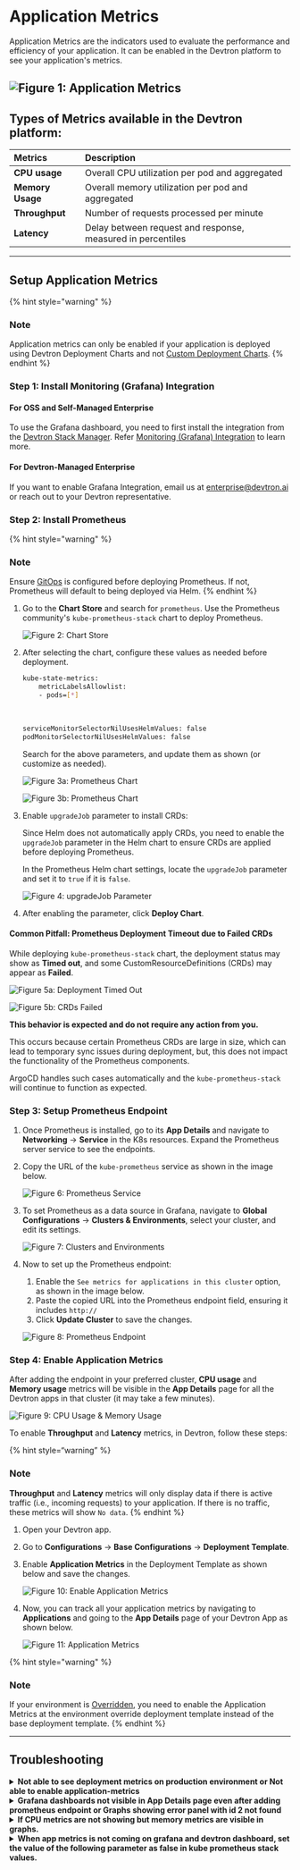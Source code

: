 # Application Metrics

Application Metrics are the indicators used to evaluate the performance and efficiency of your application. It can be enabled in the Devtron platform to see your application's metrics.

![Figure 1: Application Metrics](https://devtron-public-asset.s3.us-east-2.amazonaws.com/images/creating-application/app-metrics/app-metrics.jpg)
---

## Types of Metrics available in the Devtron platform:

| Metrics           | Description                                                 |
| :---------------- | :---------------------------------------------------------- |
| **CPU usage**    | Overall CPU utilization per pod and aggregated              |
| **Memory Usage** | Overall memory utilization per pod and aggregated           |
| **Throughput**   | Number of requests processed per minute                     |
| **Latency**      | Delay between request and response, measured in percentiles |

---

## Setup Application Metrics

{% hint style="warning" %}
### Note 
Application metrics can only be enabled if your application is deployed using Devtron Deployment Charts and not [Custom Deployment Charts](../global-configurations/deployment-charts.md).
{% endhint %}

### Step 1: Install Monitoring (Grafana) Integration

#### For OSS and Self-Managed Enterprise

 To use the Grafana dashboard, you need to first install the integration from the [Devtron Stack Manager](../integrations/README.md). Refer [Monitoring (Grafana) Integration](../integrations/grafana.md) to learn more.

#### For Devtron-Managed Enterprise

 If you want to enable Grafana Integration, email us at enterprise@devtron.ai or reach out to your Devtron representative.


### Step 2: Install Prometheus

{% hint style="warning" %}
### Note 
Ensure [GitOps](../global-configurations/gitops.md) is configured before deploying Prometheus. If not, Prometheus will default to being deployed via Helm.
{% endhint %}
   
1. Go to the **Chart Store** and search for `prometheus`. Use the Prometheus community's `kube-prometheus-stack` chart to deploy Prometheus.

    ![Figure 2: Chart Store](https://devtron-public-asset.s3.us-east-2.amazonaws.com/images/creating-application/app-metrics/app2.jpg)

2. After selecting the chart, configure these values as needed before deployment.

    ```bash
    kube-state-metrics: 
        metricLabelsAllowlist:   
        - pods=[*]
    ```

    <br />

    ```bash
    serviceMonitorSelectorNilUsesHelmValues: false
    podMonitorSelectorNilUsesHelmValues: false
    ```

    Search for the above parameters, and update them as shown (or customize as needed).

    ![Figure 3a: Prometheus Chart](https://devtron-public-asset.s3.us-east-2.amazonaws.com/images/creating-application/app-metrics/app3.jpg)

    ![Figure 3b: Prometheus Chart](https://devtron-public-asset.s3.us-east-2.amazonaws.com/images/creating-application/app-metrics/app-metrics-config.jpg)

3. Enable `upgradeJob` parameter to install CRDs:

    Since Helm does not automatically apply CRDs, you need to enable the `upgradeJob` parameter in the Helm chart to ensure CRDs are applied before deploying Prometheus.
   
    In the Prometheus Helm chart settings, locate the `upgradeJob` parameter and set it to `true` if it is `false`.
      
    ![Figure 4: upgradeJob Parameter](https://devtron-public-asset.s3.us-east-2.amazonaws.com/images/creating-application/app-metrics/app-new2.jpg)
      
4. After enabling the parameter, click **Deploy Chart**.

#### Common Pitfall: Prometheus Deployment Timeout due to Failed CRDs

While deploying `kube-prometheus-stack` chart, the deployment status may show as **Timed out**, and some CustomResourceDefinitions (CRDs) may appear as **Failed**.

 ![Figure 5a: Deployment Timed Out](https://devtron-public-asset.s3.us-east-2.amazonaws.com/images/creating-application/app-metrics/app-metrics-deployment-timed-out.jpg)

 ![Figure 5b: CRDs Failed](https://devtron-public-asset.s3.us-east-2.amazonaws.com/images/creating-application/app-metrics/app-metrics-crds-failed.jpg)

**This behavior is expected and do not require any action from you.**

This occurs because certain Prometheus CRDs are large in size, which can lead to temporary sync issues during deployment, but, this does not impact the functionality of the Prometheus components.

ArgoCD handles such cases automatically and the `kube-prometheus-stack` will continue to function as expected.

### Step 3: Setup Prometheus Endpoint
   
1. Once Prometheus is installed, go to its **App Details** and navigate to **Networking** → **Service** in the K8s resources. Expand the Prometheus server service to see the endpoints. 

2. Copy the URL of the `kube-prometheus` service as shown in the image below.

    ![Figure 6: Prometheus Service](https://devtron-public-asset.s3.us-east-2.amazonaws.com/images/creating-application/app-metrics/app4.jpg)

3. To set Prometheus as a data source in Grafana, navigate to **Global Configurations** → **Clusters & Environments**, select your cluster, and edit its settings.

    ![Figure 7: Clusters and Environments](https://devtron-public-asset.s3.us-east-2.amazonaws.com/images/creating-application/app-metrics/app5.jpg)

4. Now to set up the Prometheus endpoint:
    1. Enable the `See metrics for applications in this cluster` option, as shown in the image below.
    2. Paste the copied URL into the Prometheus endpoint field, ensuring it includes `http://`
    3. Click **Update Cluster** to save the changes.

    ![Figure 8: Prometheus Endpoint](https://devtron-public-asset.s3.us-east-2.amazonaws.com/images/creating-application/app-metrics/app6.jpg)


### Step 4: Enable Application Metrics

After adding the endpoint in your preferred cluster, **CPU usage** and **Memory usage** metrics will be visible in the **App Details** page for all the Devtron apps in that cluster (it may take a few minutes).

 ![Figure 9: CPU Usage & Memory Usage](https://devtron-public-asset.s3.us-east-2.amazonaws.com/images/creating-application/app-metrics/app7.jpg)

To enable **Throughput** and **Latency** metrics, in Devtron, follow these steps:

{% hint style=“warning” %}
### Note
**Throughput** and **Latency** metrics will only display data if there is active traffic (i.e., incoming requests) to your application. If there is no traffic, these metrics will show `No data`.
{% endhint %}
    
1. Open your Devtron app.

2. Go to **Configurations** → **Base Configurations** → **Deployment Template**.

3. Enable **Application Metrics** in the Deployment Template as shown below and save the changes.

    ![Figure 10: Enable Application Metrics](https://devtron-public-asset.s3.us-east-2.amazonaws.com/images/creating-application/app-metrics/app8.jpg)

4. Now, you can track all your application metrics by navigating to **Applications** and going to the **App Details** page of your Devtron App as shown below. 

    ![Figure 11: Application Metrics](https://devtron-public-asset.s3.us-east-2.amazonaws.com/images/creating-application/app-metrics/app-new3.jpg)

{% hint style="warning" %}
### Note 
If your environment is [Overridden](../creating-application/environment-overrides.md), you need to enable the Application Metrics at the environment override deployment template instead of the base deployment template.
{% endhint %}

---

## Troubleshooting

<details>
<summary><strong>Not able to see deployment metrics on production environment or Not able to enable application-metrics</strong></summary>

Update the rollout CRDs to latest version, run the following command:

```bash
kubectl apply -f https://raw.githubusercontent.com/devtron-labs/devtron/main/manifests/yamls/rollout.yaml -n devtroncd
```

</details>

<details>
<summary><strong> Grafana dashboards not visible in App Details page even after adding prometheus endpoint or Graphs showing error panel with id 2 not found</strong></summary>

If the graphs are not visible check if prometheus is configured properly. Then go to Global Configurations > Clusters & Environments > Click on any environment for the cluster where you added prometheus endpoint and simply click `Update`.  
If the charts are still not visible, try visiting the url: <devtron-url>/grafana?orgId=2  
If you see `Not Found` on this page, then follow all the given steps or if the page is accessible and you are getting `panel with id 2 not found` then follow from step 6:  
1. Get grafana password using `kubectl -n devtroncd get secret devtron-secret -o jsonpath='{.data.GRAFANA_PASSWORD}' | base64 -d`
2. `kubectl run --rm -it --image quay.io/devtron/k8s-utils:tutum-curl curl` Run this command and it will create a pod for using `curl`
3. Copy the following and change `grafana-password` with your password of grafana and change the value of `prometheusUrl` with your prometheus endpoint
```
cat << EOF
grafanaUrl="http://admin:grafana-password@devtron-grafana.devtroncd/grafana"
prometheusUrl="http://prometheus.example.com"

ORG_ID=$( curl -d '{"name":"devtron-metrics-view"}' -H "Content-Type: application/json" -X POST "${grafanaUrl}/api/orgs" )

echo $ORG_ID

curl -X POST "${grafanaUrl}/api/user/using/2";

curl -X PUT -H "Content-Type: application/json" -d '{"homeDashboardId":0,"theme":"light","timezone":"browser"}' "${grafanaUrl}/api/org/preferences";

curl "${grafanaUrl}/api/datasources" -H 'content-type: application/json' -H 'x-grafana-org-id: 2' --data '{"name":"Prometheus-devtron-demo","type":"prometheus","access":"proxy","isDefault":true}'

curl "${grafanaUrl}/api/datasources/2" -X PUT \
    -H 'content-type: application/json' \
    -H 'x-grafana-org-id: 2' \
    --data '{"id": 2 ,
    "orgId": 2,
    "name":"Prometheus-devtron-demo","type":"prometheus","access":"proxy",
    "url":${prometheusUrl},
    "basicAuth":false,"jsonData":{},"version":1}'
EOF
```
and run in the pod that we created above in step 2.
4. Now visit <devtron-url>/grafana?orgId=2 again and you'll see grafana login page. Login using username `admin` and password from step 1 and check if prometheus url is updated in datasources. If not, update it in the default datasource.
5. Now from devtron UI, update any of the environment again and it's datasource will be created automatically.
6. In Grafana UI you need to be logged in and Go to Dashboards > Manage then click `Import` and Import the given dashboards one by one.
```
https://grafana.com/api/dashboards/13322/revisions/4/download
https://grafana.com/api/dashboards/13320/revisions/4/download
https://grafana.com/api/dashboards/13325/revisions/4/download
https://grafana.com/api/dashboards/13321/revisions/6/download
```
After that, your issue should be resolved and you should be able to see all the graphs on UI.

</details>


<details>
<summary><strong>If CPU metrics are not showing but memory metrics are visible in graphs.</strong></summary>

Do the following:-

1. Go to Grafana and Login with the credentials.
2. Edit the CPU graphs and remove `image!=””` from the query.
3. Save the dashboard.

CPU metrics should start showing up in a while.

</details>


<details>
<summary><strong>When app metrics is not coming on grafana and devtron dashboard, set the value of the following parameter as false in kube prometheus stack values.</strong></summary>


```
serviceMonitorSelectorNilUsesHelmValues: false
```

</details>